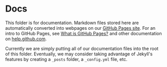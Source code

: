 # Docs

This folder is for documentation. Markdown files stored here are automatically
converted into webpages on our [GitHub Pages
site](https://googlecloudplatform.github.io/compute-image-tools/). For an intro
to GitHub Pages, see [What is GitHub
Pages?](https://help.github.com/articles/what-is-github-pages/) and other
documentation on [help.github.com](https://help.github.com).

Currently we are simply putting all of our documentation files into the root of
this folder. Eventually, we may consider taking advantage of Jekyll's features
by creating a `_posts` folder, a `_config.yml` file, etc.

